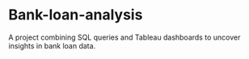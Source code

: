 # Bank-loan-analysis
A project combining SQL queries and Tableau dashboards to uncover insights in bank loan data.
